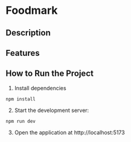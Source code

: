 # Foodmark

## Description

## Features

## How to Run the Project

1. Install dependencies

```
npm install
```

2. Start the development server:

```
npm run dev
```

3. Open the application at http://localhost:5173
